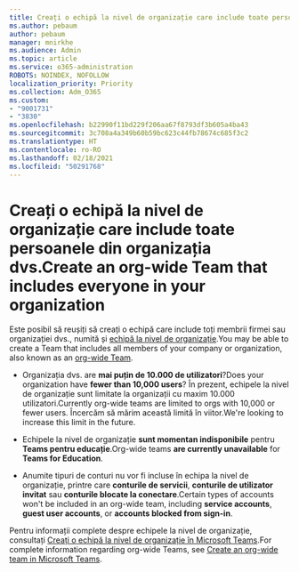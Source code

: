 ```yaml
---
title: Creați o echipă la nivel de organizație care include toate persoanele din organizația dvs.
ms.author: pebaum
author: pebaum
manager: mnirkhe
ms.audience: Admin
ms.topic: article
ms.service: o365-administration
ROBOTS: NOINDEX, NOFOLLOW
localization_priority: Priority
ms.collection: Adm_O365
ms.custom:
- "9001731"
- "3830"
ms.openlocfilehash: b22990f11bd229f206aa67f8793df3b605a4ba43
ms.sourcegitcommit: 3c708a4a349b60b59bc623c44fb78674c685f3c2
ms.translationtype: HT
ms.contentlocale: ro-RO
ms.lasthandoff: 02/18/2021
ms.locfileid: "50291768"
---
```

# <a name="create-an-org-wide-team-that-includes-everyone-in-your-organization"></a><span data-ttu-id="04764-102">Creați o echipă la nivel de organizație care include toate persoanele din organizația dvs.</span><span class="sxs-lookup"><span data-stu-id="04764-102">Create an org-wide Team that includes everyone in your organization</span></span>

<span data-ttu-id="04764-103">Este posibil să reușiți să creați o echipă care include toți membrii firmei sau organizației dvs., numită și [echipă la nivel de organizație](https://docs.microsoft.com/microsoftteams/create-an-org-wide-team).</span><span class="sxs-lookup"><span data-stu-id="04764-103">You may be able to create a Team that includes all members of your company or organization, also known as an [org-wide Team](https://docs.microsoft.com/microsoftteams/create-an-org-wide-team).</span></span>

- <span data-ttu-id="04764-104">Organizația dvs. are **mai puțin de 10.000 de utilizatori**?</span><span class="sxs-lookup"><span data-stu-id="04764-104">Does your organization have **fewer than 10,000 users**?</span></span> <span data-ttu-id="04764-105">În prezent, echipele la nivel de organizație sunt limitate la organizații cu maxim 10.000 utilizatori.</span><span class="sxs-lookup"><span data-stu-id="04764-105">Currently org-wide teams are limited to orgs with 10,000 or fewer users.</span></span> <span data-ttu-id="04764-106">Încercăm să mărim această limită în viitor.</span><span class="sxs-lookup"><span data-stu-id="04764-106">We're looking to increase this limit in the future.</span></span>

- <span data-ttu-id="04764-107">Echipele la nivel de organizație **sunt momentan indisponibile** pentru **Teams pentru educație**.</span><span class="sxs-lookup"><span data-stu-id="04764-107">Org-wide teams **are currently unavailable** for **Teams for Education**.</span></span>

- <span data-ttu-id="04764-108">Anumite tipuri de conturi nu vor fi incluse în echipa la nivel de organizație, printre care **conturile de servicii**, **conturile de utilizator invitat** sau **conturile blocate la conectare**.</span><span class="sxs-lookup"><span data-stu-id="04764-108">Certain types of accounts won't be included in an org-wide team, including **service accounts**, **guest user accounts**, or **accounts blocked from sign-in**.</span></span>

<span data-ttu-id="04764-109">Pentru informații complete despre echipele la nivel de organizație, consultați [Creați o echipă la nivel de organizație în Microsoft Teams](https://docs.microsoft.com/microsoftteams/create-an-org-wide-team).</span><span class="sxs-lookup"><span data-stu-id="04764-109">For complete information regarding org-wide Teams, see [Create an org-wide team in Microsoft Teams](https://docs.microsoft.com/microsoftteams/create-an-org-wide-team).</span></span> 

